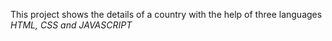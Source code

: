This project shows the details of a country with the help of three languages
<i>HTML, CSS and JAVASCRIPT</i>
